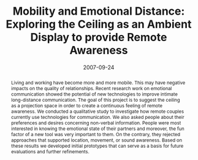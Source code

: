 ---
abstract: Living and working have become more and more mobile. This may have negative
  impacts on the quality of relationships. Recent research work on emotional communication
  showed the potential of new technologies to improve intimate long-distance communication.
  The goal of this project is to suggest the ceiling as a projection space in order
  to create a continuous feeling of remote awareness. We conducted a qualitative study
  to investigate how remote couples currently use technologies for communication.
  We also asked people about their preferences and desires concerning non-verbal information.
  People were most interested in knowing the emotional state of their partners and
  moreover, the fun factor of a new tool was very important to them. On the contrary,
  they rejected approaches that supported location, movement, or sound awareness.
  Based on these results we developed initial prototypes that can serve as a basis
  for future evaluations and further refinements.
authors:
- Martin Tomitsch
- Thomas Grechenig
- Sonja Mayrhofer
date: '2007-09-24'
featured: false
links:
- name: Publik
  url: https://publik.tuwien.ac.at/showentry.php?ID=141545&lang=2
publication_types:
- '1'
publishDate: '2007-09-24'
title: 'Mobility and Emotional Distance: Exploring the Ceiling as an Ambient Display
  to provide Remote Awareness'
url_pdf: ''
---